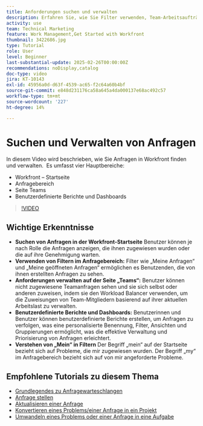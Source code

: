 ```yaml
---
title: Anforderungen suchen und verwalten
description: Erfahren Sie, wie Sie Filter verwenden, Team-Arbeitsaufträge verwalten, benutzerdefinierte Berichte und Dashboards erstellen und die Bedeutung von „Mein“ in verschiedenen Kontexten klären, um eine effektive Anfragenverwaltung zu ermöglichen.
activity: use
team: Technical Marketing
feature: Work Management,Get Started with Workfront
thumbnail: 3422686.jpg
type: Tutorial
role: User
level: Beginner
last-substantial-update: 2025-02-26T00:00:00Z
recommendations: noDisplay,catalog
doc-type: video
jira: KT-10143
exl-id: 45956a0d-d63f-4539-ac65-f2c64a60b4bf
source-git-commit: e848d231176ca58a645a4da000137e68ac492c57
workflow-type: tm+mt
source-wordcount: '227'
ht-degree: 14%

---
```


# Suchen und Verwalten von Anfragen

In diesem Video wird beschrieben, wie Sie Anfragen in Workfront finden und verwalten. &#x200B; Es umfasst vier Hauptbereiche:

* Workfront – Startseite
* Anfragebereich
* Seite Teams&#x200B;
* Benutzerdefinierte Berichte und Dashboards


>[!VIDEO](https://video.tv.adobe.com/v/3422686/?quality=12&learn=on&enablevpops)

## Wichtige Erkenntnisse

* **Suchen von Anfragen in der Workfront-Startseite** Benutzer können je nach Rolle die Anfragen anzeigen, die ihnen zugewiesen wurden oder die auf ihre Genehmigung warten. &#x200B;
* **Verwenden von Filtern im Anfragebereich:** Filter wie „Meine Anfragen“ und „Meine geöffneten Anfragen“ ermöglichen es Benutzenden, die von ihnen erstellten Anfragen zu sehen. &#x200B;
* **Anforderungen verwalten auf der Seite „Teams“:** Benutzer können nicht zugewiesene Teamanfragen sehen und sie sich selbst oder anderen zuweisen, indem sie den Workload Balancer verwenden, um die Zuweisungen von Team-Mitgliedern basierend auf ihrer aktuellen Arbeitslast zu verwalten. &#x200B;
* **Benutzerdefinierte Berichte und Dashboards:** Benutzerinnen und Benutzer können benutzerdefinierte Berichte erstellen, um Anfragen zu verfolgen, was eine personalisierte Benennung, Filter, Ansichten und Gruppierungen ermöglicht, was die effektive Verwaltung und Priorisierung von Anfragen erleichtert. &#x200B;
* **Verstehen von „Mein“ in Filtern** Der Begriff „mein“ auf der Startseite bezieht sich auf Probleme, die mir zugewiesen wurden. Der Begriff „my“ im Anfragebereich bezieht sich auf von mir angeforderte Probleme. &#x200B;


## Empfohlene Tutorials zu diesem Thema

* [Grundlegendes zu Anfragewarteschlangen](/help/manage-work/request-queues/understand-request-queues.md)
* [Anfrage stellen](/help/manage-work/issues-requests/make-a-request.md)
* [Aktualisieren einer Anfrage](/help/manage-work/issues-requests/update-a-request.md)
* [Konvertieren eines Problems/einer Anfrage in ein Projekt](/help/manage-work/issues-requests/create-a-project-from-a-request.md)
* [Umwandeln eines Problems oder einer Anfrage in eine Aufgabe](/help/manage-work/issues-requests/convert-issues-to-other-work-items.md)

